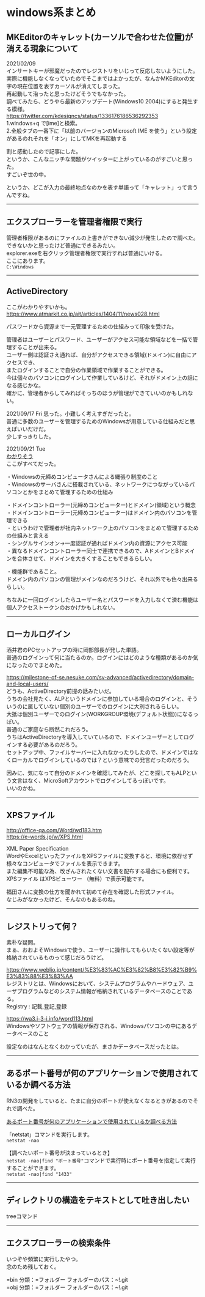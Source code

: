 # windows系まとめ

## MKEditorのキャレット(カーソルで合わせた位置)が消える現象について

2021/02/09  
インサートキーが邪魔だったのでレジストリをいじって反応しないようにした。  
実際に機能しなくなっていたのでそこまではよかったが、なんかMKEditorの文字の現在位置を表すカーソルが消えてしまった。  
再起動して治ったと思ったけどそうでもなかった。  
調べてみたら、どうやら最新のアップデート(Windows10 2004)にすると発生する模様。  
<https://twitter.com/kdesigncs/status/1336176186536292353>  
1.windows+q で[ime]と検索。  
2.全般タブの一番下に「以前のバージョンのMicrosoft IME を使う」という設定があるのれそれを「オン」にしてMKを再起動する

割と感動したので記事にした。  
というか、こんなニッチな問題がツイッターに上がっているのがすごいと思った。  
すごいぞ世の中。  

というか、どこが入力の最終地点なのかを表す単語って「キャレット」って言うんですね。  

---

## エクスプローラーを管理者権限で実行

管理者権限があるのにファイルの上書きができない減少が発生したので調べた。  
できないかと思ったけど普通にできるみたい。  
explorer.exeを右クリック管理者権限で実行すれば普通にいける。  
ここにあります。  
`C:\Windows`

---

## ActiveDirectory

ここがわかりやすいかも。  
<https://www.atmarkit.co.jp/ait/articles/1404/11/news028.html>  

パスワードから資源まで一元管理するための仕組みって印象を受けた。  

管理者はユーザーとパスワード、ユーザーがアクセス可能な領域などを一括で管理することが出来る。  
ユーザー側は認証さえ通れば、自分がアクセスできる領域(ドメイン)に自由にアクセスでき、  
またログインすることで自分の作業領域で作業することができる。  
今は個々のパソコンにログインして作業しているけど、それがドメイン上の話になる感じかな。  
確かに、管理者からしてみればそっちのほうが管理ができていいのかもしれない。  

2021/09/17 Fri
思った。小難しく考えすぎだったと。  
普通に多数のユーザーを管理するためのWindowsが用意している仕組みだと思えばいいだけだ。  
少しすっきりした。  

2021/09/21 Tue  
[わかりそう](https://wa3.i-3-i.info/word12420.html)  
ここがすべてだった。  

・Windowsの元締めコンピュータさんによる縄張り制度のこと  
・Windowsのサーバさんに搭載されている、ネットワークにつながっているパソコンとかをまとめて管理するための仕組み  

・ドメインコントローラー(元締めコンピューター)とドメイン(領域)という概念  
・ドメインコントローラー(元締めコンピューター)はドメイン内のパソコンを管理できる  
・というわけで管理者が社内ネットワーク上のパソコンをまとめて管理するための仕組みと言える  
・シングルサインオン→一度認証が通ればドメイン内の資源にアクセス可能  
・異なるドメインコントローラー同士で連携できるので、AドメインとBドメインを合体させて、ドメインを大きくすることもできるらしい。  

・機能群であること。  
  ドメイン内のパソコンの管理がメインなのだろうけど、それ以外でも色々出来るらしい。  

ちなみに一回ログインしたらユーザー名とパスワードを入力しなくて済む機能は個人アクセストークンのおかげかもしれない。  

---

## ローカルログイン

酒井君のPCセットアップの時に岡部部長が発した単語。  
普通のログインって何に当たるのか。ログインにはどのような種類があるのか気になったのでまとめた。  

<https://milestone-of-se.nesuke.com/sv-advanced/activedirectory/domain-and-local-users/>  
どうも、ActiveDirectory前提の話みたいだ。  
うちの会社見たく、ALPというドメインに参加している場合のログインと、そういうのに属していない個別のユーザーでのログインに大別されるらしい。  
大抵は個別ユーザーでのログイン(WORKGROUP環境(デフォルト状態))になるっぽい。  
普通のご家庭なら断然これだろう。  
うちはActiveDirectoryを導入していているので、ドメインユーザーとしてログインする必要があるのだろう。  
セットアップ中、ファイルサーバーに入れなかったりしたので、ドメインではなくローカルでログインしているのでは？という意味での発言だったのだろう。  

因みに、気になって自分のドメインを確認してみたが、どこを探してもALPという文言はなく、MicroSoftアカウントでログインしてるっぽいです。  
いいのかね。  

---

## XPSファイル

<http://office-qa.com/Word/wd183.htm>  
<https://e-words.jp/w/XPS.html>  

XML Paper Specification  
WordやExcelといったファイルをXPSファイルに変換すると、環境に依存せず様々なコンピュータでファイルを表示できます。  
また編集不可能な為、改ざんされたくない文書を配布する場合にも便利です。XPSファイル はXPSビューワー （無料）で表示可能です。  

福田さんに変換の仕方を聞かれて初めて存在を確認した形式ファイル。  
なじみがなかったけど、そんなのもあるのね。  

---

## レジストリって何？

素朴な疑問。  
まぁ、おおよそWindowsで使う、ユーザーに操作してもらいたくない設定等が格納されているものって感じだろうけど。  

<https://www.weblio.jp/content/%E3%83%AC%E3%82%B8%E3%82%B9%E3%83%88%E3%83%AA>  
レジストリとは、Windowsにおいて、システムプログラムやハードウェア、ユーザプログラムなどのシステム情報が格納されているデータベースのことである。  
Registry : 記載,登記,登録

<https://wa3.i-3-i.info/word113.html>  
Windowsやソフトウェアの情報が保存される、Windowsパソコンの中にあるデータベースのこと  

設定なのはなんとなくわかっていたが、まさかデータベースだったとは。  

---

## あるポート番号が何のアプリケーションで使用されているか調べる方法

RN3の開発をしていると、たまに自分のポートが使えなくなるときがあるのでそれで調べた。  

[あるポート番号が何のアプリケーションで使用されているか調べる方法](https://www.projectgroup.info/tips/Windows/comm_0133.html)  

「netstat」コマンドを実行します。  
`netstat -nao`  

【調べたいポート番号が決まっているとき】  
`netstat -nao|find "ポート番号"`コマンドで実行時にポート番号を指定して実行することができます。  
`netstat -nao|find "1433"`  

---

## ディレクトリの構造をテキストとして吐き出したい

treeコマンド  

---

## エクスプローラーの検索条件

いつぞや頻繁に実行したやつ。  
念のため残しておく。  

=bin 分類：=フォルダー フォルダーのパス：~!.git  
=obj 分類：=フォルダー フォルダーのパス：~!.git  
